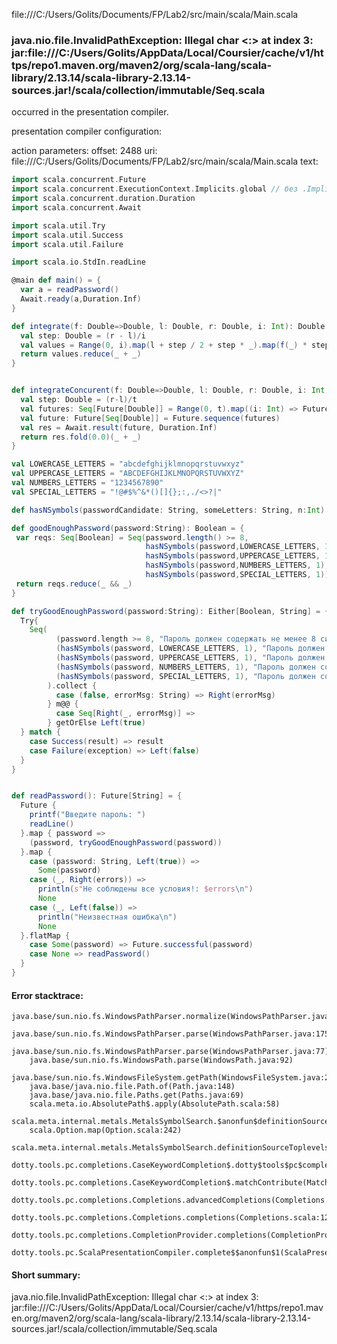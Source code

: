 file:///C:/Users/Golits/Documents/FP/Lab2/src/main/scala/Main.scala
### java.nio.file.InvalidPathException: Illegal char <:> at index 3: jar:file:///C:/Users/Golits/AppData/Local/Coursier/cache/v1/https/repo1.maven.org/maven2/org/scala-lang/scala-library/2.13.14/scala-library-2.13.14-sources.jar!/scala/collection/immutable/Seq.scala

occurred in the presentation compiler.

presentation compiler configuration:


action parameters:
offset: 2488
uri: file:///C:/Users/Golits/Documents/FP/Lab2/src/main/scala/Main.scala
text:
```scala
import scala.concurrent.Future
import scala.concurrent.ExecutionContext.Implicits.global // без .Implicits ломается
import scala.concurrent.duration.Duration
import scala.concurrent.Await

import scala.util.Try
import scala.util.Success
import scala.util.Failure

import scala.io.StdIn.readLine

@main def main() = {
  var a = readPassword()
  Await.ready(a,Duration.Inf)
}

def integrate(f: Double=>Double, l: Double, r: Double, i: Int): Double = {
  val step: Double = (r - l)/i
  val values = Range(0, i).map(l + step / 2 + step * _).map(f(_) * step)
  return values.reduce(_ + _)
}


def integrateConcurent(f: Double=>Double, l: Double, r: Double, i: Int, t: Int): Double = {
  val step: Double = (r-l)/t
  val futures: Seq[Future[Double]] = Range(0, t).map((i: Int) => Future {integrate(f, l + step * i, l + step * (i + 1), i)})
  val future: Future[Seq[Double]] = Future.sequence(futures)
  val res = Await.result(future, Duration.Inf)
  return res.fold(0.0)(_ + _)
}

val LOWERCASE_LETTERS = "abcdefghijklmnopqrstuvwxyz"
val UPPERCASE_LETTERS = "ABCDEFGHIJKLMNOPQRSTUVWXYZ"
val NUMBERS_LETTERS = "1234567890"
val SPECIAL_LETTERS = "!@#$%^&*()[]{};:,./<>?|"

def hasNSymbols(passwordCandidate: String, someLetters: String, n:Int): Boolean = passwordCandidate.count(someLetters.contains(_)) >= n

def goodEnoughPassword(password:String): Boolean = {
 var reqs: Seq[Boolean] = Seq(password.length() >= 8,
                              hasNSymbols(password,LOWERCASE_LETTERS, 1),
                              hasNSymbols(password,UPPERCASE_LETTERS, 1),
                              hasNSymbols(password,NUMBERS_LETTERS, 1),
                              hasNSymbols(password,SPECIAL_LETTERS, 1))
 return reqs.reduce(_ && _)
}

def tryGoodEnoughPassword(password:String): Either[Boolean, String] = {
  Try{
    Seq(
          (password.length >= 8, "Пароль должен содержать не менее 8 символов"),
          (hasNSymbols(password, LOWERCASE_LETTERS, 1), "Пароль должен содержать хотя бы одну заглавную букву"),
          (hasNSymbols(password, UPPERCASE_LETTERS, 1), "Пароль должен содержать хотя бы одну строчную букву"),
          (hasNSymbols(password, NUMBERS_LETTERS, 1), "Пароль должен содержать хотя бы одну цифру"),
          (hasNSymbols(password, SPECIAL_LETTERS, 1), "Пароль должен содержать хотя бы один специальный символ")
        ).collect {
          case (false, errorMsg: String) => Right(errorMsg)
        } m@@ {
          case Seq[Right(_, errorMsg)] => 
        } getOrElse Left(true)
  } match {
    case Success(result) => result
    case Failure(exception) => Left(false)
  }
}


def readPassword(): Future[String] = {
  Future {
    printf("Введите пароль: ")
    readLine()
  }.map { password =>
    (password, tryGoodEnoughPassword(password))
  }.map {
    case (password: String, Left(true)) =>
      Some(password) 
    case (_, Right(errors)) =>
      println(s"Не соблюдены все условия!: $errors\n")
      None 
    case (_, Left(false)) =>
      println("Неизвестная ошибка\n")
      None
  }.flatMap {
    case Some(password) => Future.successful(password) 
    case None => readPassword()
  }
}
```



#### Error stacktrace:

```
java.base/sun.nio.fs.WindowsPathParser.normalize(WindowsPathParser.java:204)
	java.base/sun.nio.fs.WindowsPathParser.parse(WindowsPathParser.java:175)
	java.base/sun.nio.fs.WindowsPathParser.parse(WindowsPathParser.java:77)
	java.base/sun.nio.fs.WindowsPath.parse(WindowsPath.java:92)
	java.base/sun.nio.fs.WindowsFileSystem.getPath(WindowsFileSystem.java:231)
	java.base/java.nio.file.Path.of(Path.java:148)
	java.base/java.nio.file.Paths.get(Paths.java:69)
	scala.meta.io.AbsolutePath$.apply(AbsolutePath.scala:58)
	scala.meta.internal.metals.MetalsSymbolSearch.$anonfun$definitionSourceToplevels$2(MetalsSymbolSearch.scala:70)
	scala.Option.map(Option.scala:242)
	scala.meta.internal.metals.MetalsSymbolSearch.definitionSourceToplevels(MetalsSymbolSearch.scala:69)
	dotty.tools.pc.completions.CaseKeywordCompletion$.dotty$tools$pc$completions$CaseKeywordCompletion$$$sortSubclasses(MatchCaseCompletions.scala:342)
	dotty.tools.pc.completions.CaseKeywordCompletion$.matchContribute(MatchCaseCompletions.scala:292)
	dotty.tools.pc.completions.Completions.advancedCompletions(Completions.scala:350)
	dotty.tools.pc.completions.Completions.completions(Completions.scala:120)
	dotty.tools.pc.completions.CompletionProvider.completions(CompletionProvider.scala:90)
	dotty.tools.pc.ScalaPresentationCompiler.complete$$anonfun$1(ScalaPresentationCompiler.scala:146)
```
#### Short summary: 

java.nio.file.InvalidPathException: Illegal char <:> at index 3: jar:file:///C:/Users/Golits/AppData/Local/Coursier/cache/v1/https/repo1.maven.org/maven2/org/scala-lang/scala-library/2.13.14/scala-library-2.13.14-sources.jar!/scala/collection/immutable/Seq.scala